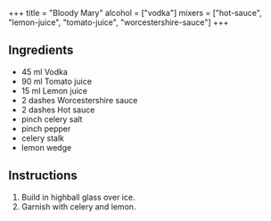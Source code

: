 +++
title = "Bloody Mary"
alcohol = ["vodka"]
mixers = ["hot-sauce", "lemon-juice", "tomato-juice", "worcestershire-sauce"]
+++

## Ingredients

- 45 ml Vodka
- 90 ml Tomato juice
- 15 ml Lemon juice
- 2 dashes Worcestershire sauce
- 2 dashes Hot sauce
- pinch celery salt
- pinch pepper
- celery stalk
- lemon wedge

## Instructions

1. Build in highball glass over ice.
2. Garnish with celery and lemon.
